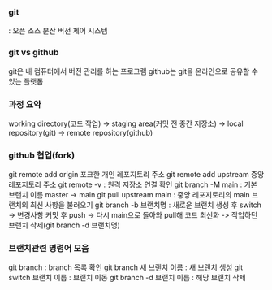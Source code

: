 ### git
: 오픈 소스 분산 버전 제어 시스템

### git vs github
git은 내 컴퓨터에서 버전 관리를 하는 프로그램
github는 git을 온라인으로 공유할 수 있는 플랫폼

### 과정 요약
working directory(코드 작업) -> staging area(커밋 전 중간 저장소) -> local repository(git) -> remote repository(github)

### github 협업(fork)
git remote add origin 포크한 개인 레포지토리 주소
git remote add upstream 중앙 레포지토리 주소
git remote -v : 원격 저장소 연결 확인
git branch -M main : 기본 브랜치 이름 master -> main
git pull upstream main : 중앙 레포지토리의 main 브랜치의 최신 사항을 불러오기
git branch -b 브랜치명 : 새로운 브랜치 생성 후 switch
-> 변경사항 커밋 후 push -> 다시 main으로 돌아와 pull해 코드 최신화 -> 작업하던 브랜치 삭제(git branch -d 브랜치명)

### 브랜치관련 명령어 모음
git branch : branch 목록 확인
git branch 새 브랜치 이름 : 새 브랜치 생성
git switch 브랜치 이름 : 브랜치 이동
git branch -d 브랜치 이름 : 해당 브랜치 삭제